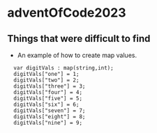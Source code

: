 # adventOfCode2023

## Things that were difficult to find

* An example of how to create map values.
```
  var digitVals : map(string,int);
  digitVals["one"] = 1;
  digitVals["two"] = 2;
  digitVals["three"] = 3;
  digitVals["four"] = 4;
  digitVals["five"] = 5;
  digitVals["six"] = 6;
  digitVals["seven"] = 7;
  digitVals["eight"] = 8;
  digitVals["nine"] = 9;
```

